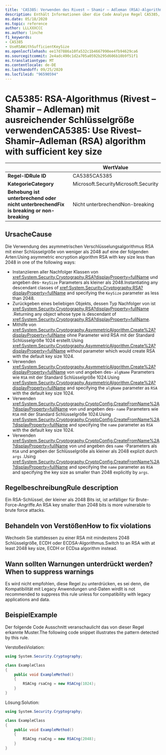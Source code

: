 ```yaml
---
title: 'CA5385: Verwenden des Rivest – Shamir – Adleman (RSA)-Algorithmus mit ausreichender Schlüsselgröße (Code Analyse)'
description: Enthält Informationen über die Code Analyse Regel CA5385, einschließlich der Gründe, der Behebung von Verstößen und der Zeit, zu der Sie unterdrückt werden soll.
ms.date: 05/18/2020
ms.topic: reference
author: LLLXXXCCC
ms.author: linche
f1_keywords:
- CA5385
- UseRSAWithSufficientKeySize
ms.openlocfilehash: ee17d7886a10fa532c1b4667990ee4fb94629ca6
ms.sourcegitcommit: 2e4adc490c1d2a705a0592b295d606b10b9f51f1
ms.translationtype: MT
ms.contentlocale: de-DE
ms.lasthandoff: 09/25/2020
ms.locfileid: "96590594"
---
```

# <a name="ca5385-use-rivestshamiradleman-rsa-algorithm-with-sufficient-key-size"></a><span data-ttu-id="76201-103">CA5385: RSA-Algorithmus (Rivest – Shamir – Adleman) mit ausreichender Schlüsselgröße verwenden</span><span class="sxs-lookup"><span data-stu-id="76201-103">CA5385: Use Rivest–Shamir–Adleman (RSA) algorithm with sufficient key size</span></span>

| | <span data-ttu-id="76201-104">Wert</span><span class="sxs-lookup"><span data-stu-id="76201-104">Value</span></span> |
|-|-|
| <span data-ttu-id="76201-105">**Regel-ID**</span><span class="sxs-lookup"><span data-stu-id="76201-105">**Rule ID**</span></span> |<span data-ttu-id="76201-106">CA5385</span><span class="sxs-lookup"><span data-stu-id="76201-106">CA5385</span></span>|
| <span data-ttu-id="76201-107">**Kategorie**</span><span class="sxs-lookup"><span data-stu-id="76201-107">**Category**</span></span> |<span data-ttu-id="76201-108">Microsoft.Security</span><span class="sxs-lookup"><span data-stu-id="76201-108">Microsoft.Security</span></span>|
| <span data-ttu-id="76201-109">**Behebung ist unterbrechend oder nicht unterbrechend**</span><span class="sxs-lookup"><span data-stu-id="76201-109">**Fix is breaking or non-breaking**</span></span> |<span data-ttu-id="76201-110">Nicht unterbrechend</span><span class="sxs-lookup"><span data-stu-id="76201-110">Non-breaking</span></span>|

## <a name="cause"></a><span data-ttu-id="76201-111">Ursache</span><span class="sxs-lookup"><span data-stu-id="76201-111">Cause</span></span>

<span data-ttu-id="76201-112">Die Verwendung des asymmetrischen Verschlüsselungsalgorithmus RSA mit einer Schlüsselgröße von weniger als 2048 auf eine der folgenden Arten:</span><span class="sxs-lookup"><span data-stu-id="76201-112">Using asymmetric encryption algorithm RSA with key size less than 2048 in one of the following ways:</span></span>

- <span data-ttu-id="76201-113">Instanziieren aller Nachfolger Klassen von <xref:System.Security.Cryptography.RSA?displayProperty=fullName> und angeben des- `KeySize` Parameters als kleiner als 2048.</span><span class="sxs-lookup"><span data-stu-id="76201-113">Instantiating any descendant classes of <xref:System.Security.Cryptography.RSA?displayProperty=fullName> and specifying the `KeySize` parameter as less than 2048.</span></span>
- <span data-ttu-id="76201-114">Zurückgeben eines beliebigen Objekts, dessen Typ Nachfolger von ist <xref:System.Security.Cryptography.RSA?displayProperty=fullName> .</span><span class="sxs-lookup"><span data-stu-id="76201-114">Returning any object whose type is descendant of <xref:System.Security.Cryptography.RSA?displayProperty=fullName>.</span></span>
- <span data-ttu-id="76201-115">Mithilfe von <xref:System.Security.Cryptography.AsymmetricAlgorithm.Create%2A?displayProperty=fullName> ohne Parameter wird RSA mit der Standard Schlüsselgröße 1024 erstellt.</span><span class="sxs-lookup"><span data-stu-id="76201-115">Using <xref:System.Security.Cryptography.AsymmetricAlgorithm.Create%2A?displayProperty=fullName> without parameter which would create RSA with the default key size 1024.</span></span>
- <span data-ttu-id="76201-116">Verwenden <xref:System.Security.Cryptography.AsymmetricAlgorithm.Create%2A?displayProperty=fullName> von und angeben des- `algName` Parameters wie `RSA` mit der Standard Schlüsselgröße 1024.</span><span class="sxs-lookup"><span data-stu-id="76201-116">Using <xref:System.Security.Cryptography.AsymmetricAlgorithm.Create%2A?displayProperty=fullName> and specifying the `algName` parameter as `RSA` with the default key size 1024.</span></span>
- <span data-ttu-id="76201-117">Verwenden <xref:System.Security.Cryptography.CryptoConfig.CreateFromName%2A?displayProperty=fullName> von und angeben des- `name` Parameters wie `RSA` mit der Standard Schlüsselgröße 1024.</span><span class="sxs-lookup"><span data-stu-id="76201-117">Using <xref:System.Security.Cryptography.CryptoConfig.CreateFromName%2A?displayProperty=fullName> and specifying the `name` parameter as `RSA` with the default key size 1024.</span></span>
- <span data-ttu-id="76201-118">Verwenden <xref:System.Security.Cryptography.CryptoConfig.CreateFromName%2A?displayProperty=fullName> von und angeben des `name` -Parameters als `RSA` und angeben der Schlüsselgröße als kleiner als 2048 explizit durch `args` .</span><span class="sxs-lookup"><span data-stu-id="76201-118">Using <xref:System.Security.Cryptography.CryptoConfig.CreateFromName%2A?displayProperty=fullName> and specifying the `name` parameter as `RSA` and specifying the key size as smaller than 2048 explicitly by `args`.</span></span>

## <a name="rule-description"></a><span data-ttu-id="76201-119">Regelbeschreibung</span><span class="sxs-lookup"><span data-stu-id="76201-119">Rule description</span></span>

<span data-ttu-id="76201-120">Ein RSA-Schlüssel, der kleiner als 2048 Bits ist, ist anfälliger für Brute-Force-Angriffe.</span><span class="sxs-lookup"><span data-stu-id="76201-120">An RSA key smaller than 2048 bits is more vulnerable to brute force attacks.</span></span>

## <a name="how-to-fix-violations"></a><span data-ttu-id="76201-121">Behandeln von Verstößen</span><span class="sxs-lookup"><span data-stu-id="76201-121">How to fix violations</span></span>

<span data-ttu-id="76201-122">Wechseln Sie stattdessen zu einer RSA mit mindestens 2048 Schlüsselgröße, ECDH oder ECDSA-Algorithmus.</span><span class="sxs-lookup"><span data-stu-id="76201-122">Switch to an RSA with at least 2048 key size, ECDH or ECDsa algorithm instead.</span></span>

## <a name="when-to-suppress-warnings"></a><span data-ttu-id="76201-123">Wann sollten Warnungen unterdrückt werden?</span><span class="sxs-lookup"><span data-stu-id="76201-123">When to suppress warnings</span></span>

<span data-ttu-id="76201-124">Es wird nicht empfohlen, diese Regel zu unterdrücken, es sei denn, die Kompatibilität mit Legacy Anwendungen und-Daten wird</span><span class="sxs-lookup"><span data-stu-id="76201-124">It is not recommended to suppress this rule unless for compatibility with legacy applications and data.</span></span>

## <a name="example"></a><span data-ttu-id="76201-125">Beispiel</span><span class="sxs-lookup"><span data-stu-id="76201-125">Example</span></span>

<span data-ttu-id="76201-126">Der folgende Code Ausschnitt veranschaulicht das von dieser Regel erkannte Muster.</span><span class="sxs-lookup"><span data-stu-id="76201-126">The following code snippet illustrates the pattern detected by this rule.</span></span>

<span data-ttu-id="76201-127">Verstoßes</span><span class="sxs-lookup"><span data-stu-id="76201-127">Violation:</span></span>

```csharp
using System.Security.Cryptography;

class ExampleClass
{
    public void ExampleMethod()
    {
        RSACng rsaCng = new RSACng(1024);
    }
}
```

<span data-ttu-id="76201-128">Lösung:</span><span class="sxs-lookup"><span data-stu-id="76201-128">Solution:</span></span>

```csharp
using System.Security.Cryptography;

class ExampleClass
{
    public void ExampleMethod()
    {
        RSACng rsaCng = new RSACng(2048);
    }
}
```
